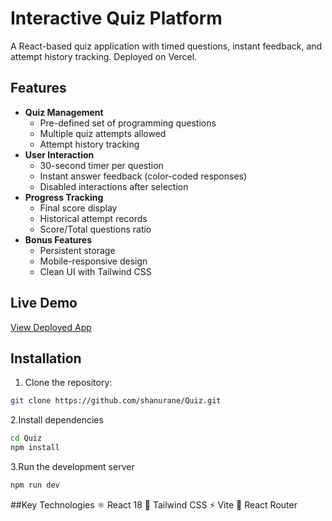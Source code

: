 # Interactive Quiz Platform

A React-based quiz application with timed questions, instant feedback, and attempt history tracking. Deployed on Vercel.

## Features

- **Quiz Management**
  - Pre-defined set of programming questions
  - Multiple quiz attempts allowed
  - Attempt history tracking
- **User Interaction**
  - 30-second timer per question
  - Instant answer feedback (color-coded responses)
  - Disabled interactions after selection
- **Progress Tracking**
  - Final score display
  - Historical attempt records
  - Score/Total questions ratio
- **Bonus Features**
  - Persistent storage
  - Mobile-responsive design
  - Clean UI with Tailwind CSS

## Live Demo

[View Deployed App](https://quiz-lake-phi.vercel.app/) <!-- Replace with your actual link -->

## Installation

1. Clone the repository:
```bash
git clone https://github.com/shanurane/Quiz.git
```
2.Install dependencies
```bash
cd Quiz
npm install
```
3.Run the development server
```bash
npm run dev
```
##Key Technologies
⚛️ React 18
🎨 Tailwind CSS
⚡ Vite
🧭 React Router
